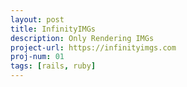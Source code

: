 ```yaml
---
layout: post
title: InfinityIMGs
description: Only Rendering IMGs
project-url: https://infinityimgs.com
proj-num: 01
tags: [rails, ruby]
---
```



